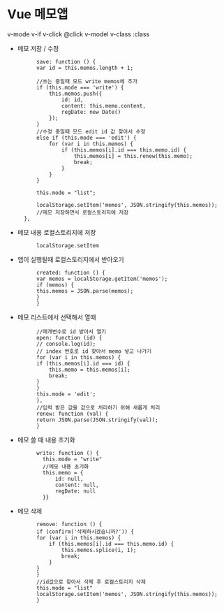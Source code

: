 # Vue 메모앱

v-mode
v-if
v-click @click
v-model
v-class :class

- 메모 저장 / 수정

            save: function () {
            var id = this.memos.length + 1;

            //쓰는 중일때 모드 write memos에 추가
            if (this.mode === 'write') {
                this.memos.push({
                    id: id,
                    content: this.memo.content,
                    regDate: new Date()
                });
            }
            //수정 중일때 모드 edit id 값 찾아서 수정
            else if (this.mode === 'edit') {
                for (var i in this.memos) {
                    if (this.memos[i].id === this.memo.id) {
                        this.memos[i] = this.renew(this.memo);
                        break;
                    }
                }
            }

            this.mode = "list";

            localStorage.setItem('memos', JSON.stringify(this.memos));
            //메모 저장하면서 로컬스토리지에 저장
        },
        
- 메모 내용 로컬스토리지에 저장
  
            localStorage.setItem

- 앱이 실행될때 로컬스토리지에서 받아오기

            created: function () {
            var memos = localStorage.getItem('memos');
            if (memos) {
            this.memos = JSON.parse(memos);
            }
            }
  
- 메모 리스트에서 선택해서 열때
    
            //매개변수로 id 받아서 열기
            open: function (id) {
            // console.log(id);
            // index 번호로 id 찾아서 memo 넣고 나가기
            for (var i in this.memos) {
            if (this.memos[i].id === id) {
                this.memo = this.memos[i];
                break;
            }
            }
            this.mode = 'edit';
            },
            //입력 받은 값을 값으로 처리하기 위해 새롭게 처리
            renew: function (val) {
            return JSON.parse(JSON.stringify(val));
            }

- 메모 쓸 때 내용 초기화

            write: function () {
              this.mode = "write"
              //메모 내용 초기화
              this.memo = {
                  id: null,
                  content: null,
                  regDate: null
              }}

- 메모 삭제

            remove: function () {
            if (confirm('삭제하시겠습니까?')) {
            for (var i in this.memos) {
                if (this.memos[i].id === this.memo.id) {
                    this.memos.splice(i, 1);
                    break;
                }
            }
            }
            //id값으로 찾아서 삭제 후 로컬스토리지 삭제
            this.mode = "list"
            localStorage.setItem('memos', JSON.stringify(this.memos));
            }
